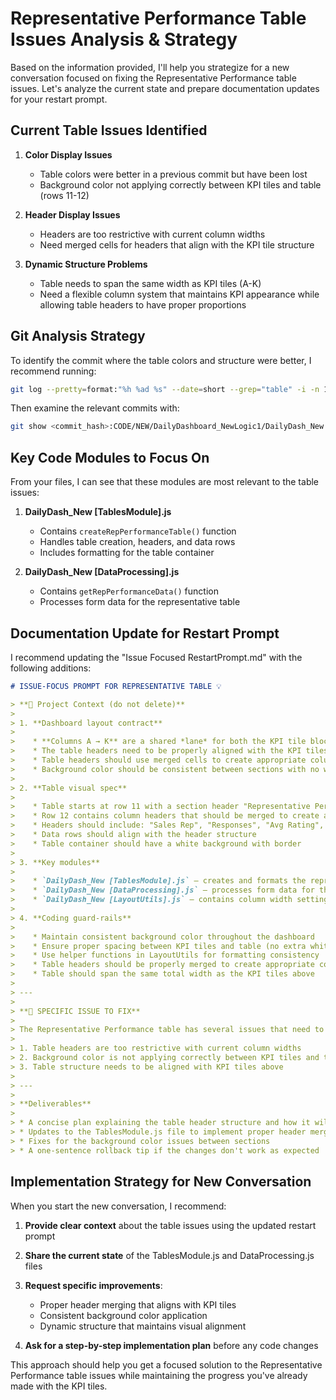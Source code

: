 # Representative Performance Table Issues Analysis & Strategy

Based on the information provided, I'll help you strategize for a new conversation focused on fixing the Representative Performance table issues. Let's analyze the current state and prepare documentation updates for your restart prompt.

## Current Table Issues Identified

1. **Color Display Issues**
   - Table colors were better in a previous commit but have been lost
   - Background color not applying correctly between KPI tiles and table (rows 11-12)

2. **Header Display Issues**
   - Headers are too restrictive with current column widths
   - Need merged cells for headers that align with the KPI tile structure

3. **Dynamic Structure Problems**
   - Table needs to span the same width as KPI tiles (A-K)
   - Need a flexible column system that maintains KPI appearance while allowing table headers to have proper proportions

## Git Analysis Strategy

To identify the commit where the table colors and structure were better, I recommend running:

```bash
git log --pretty=format:"%h %ad %s" --date=short --grep="table" -i -n 10
```

Then examine the relevant commits with:

```bash
git show <commit_hash>:CODE/NEW/DailyDashboard_NewLogic1/DailyDash_New [TablesModule].js
```

## Key Code Modules to Focus On

From your files, I can see that these modules are most relevant to the table issues:

1. **DailyDash_New [TablesModule].js**
   - Contains `createRepPerformanceTable()` function
   - Handles table creation, headers, and data rows
   - Includes formatting for the table container

2. **DailyDash_New [DataProcessing].js**
   - Contains `getRepPerformanceData()` function
   - Processes form data for the representative table

## Documentation Update for Restart Prompt

I recommend updating the "Issue Focused RestartPrompt.md" with the following additions:

```markdown
# ISSUE-FOCUS PROMPT FOR REPRESENTATIVE TABLE 💡

> **🚀 Project Context (do not delete)**
>
> 1. **Dashboard layout contract**
>
>    * **Columns A → K** are a shared *lane* for both the KPI tile block (rows 4-6) **and** the Representative-Performance table (starts at row 11).
>    * The table headers need to be properly aligned with the KPI tiles above them.
>    * Table headers should use merged cells to create appropriate column widths while maintaining the overall table width.
>    * Background color should be consistent between sections with no white space gaps.
>
> 2. **Table visual spec**
>
>    * Table starts at row 11 with a section header "Representative Performance"
>    * Row 12 contains column headers that should be merged to create appropriate widths
>    * Headers should include: "Sales Rep", "Responses", "Avg Rating", "Low Ratings", "5-Star Count"
>    * Data rows should align with the header structure
>    * Table container should have a white background with border
>
> 3. **Key modules**
>
>    * `DailyDash_New [TablesModule].js` – creates and formats the representative performance table
>    * `DailyDash_New [DataProcessing].js` – processes form data for the table
>    * `DailyDash_New [LayoutUtils].js` – contains column width settings that table should respect
>
> 4. **Coding guard-rails**
>
>    * Maintain consistent background color throughout the dashboard
>    * Ensure proper spacing between KPI tiles and table (no extra white space)
>    * Use helper functions in LayoutUtils for formatting consistency
>    * Table headers should be properly merged to create appropriate column widths
>    * Table should span the same total width as the KPI tiles above
>
> ---
>
> **🔶 SPECIFIC ISSUE TO FIX**
>
> The Representative Performance table has several issues that need to be fixed:
>
> 1. Table headers are too restrictive with current column widths
> 2. Background color is not applying correctly between KPI tiles and table
> 3. Table structure needs to be aligned with KPI tiles above
>
> ---
>
> **Deliverables**
>
> * A concise plan explaining the table header structure and how it will align with KPI tiles
> * Updates to the TablesModule.js file to implement proper header merging and alignment
> * Fixes for the background color issues between sections
> * A one-sentence rollback tip if the changes don't work as expected
```

## Implementation Strategy for New Conversation

When you start the new conversation, I recommend:

1. **Provide clear context** about the table issues using the updated restart prompt
2. **Share the current state** of the TablesModule.js and DataProcessing.js files
3. **Request specific improvements**:
   - Proper header merging that aligns with KPI tiles
   - Consistent background color application
   - Dynamic structure that maintains visual alignment

4. **Ask for a step-by-step implementation plan** before any code changes

This approach should help you get a focused solution to the Representative Performance table issues while maintaining the progress you've already made with the KPI tiles.
